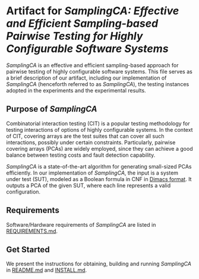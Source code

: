 # Artifact for *SamplingCA: Effective and Efficient Sampling-based Pairwise Testing for Highly Configurable Software Systems*

*SamplingCA* is an effective and efficient sampling-based approach for pairwise testing of highly configurable software systems. This file serves as a brief description of our artifact, including our implementation of *SamplingCA* (henceforth referred to as *SamplingCA*), the testing instances adopted in the experiments and the experimental results.

## Purpose of *SamplingCA*

Combinatorial interaction testing (CIT) is a popular testing methodology for testing interactions of options of highly configurable systems. In the context of CIT, covering arrays are the test suites that can cover all such interactions, possibly under certain constraints. Particularly, pairwise covering arrays (PCAs) are widely employed, since they can achieve a good balance between testing costs and fault detection capability. 

*SamplingCA* is a state-of-the-art algorithm for generating small-sized PCAs efficiently. In our implementation of *SamplingCA*, the input is a system under test (SUT), modeled as a Boolean formula in CNF in [Dimacs format](http://www.satcompetition.org/2011/format-benchmarks2011.html). It outputs a PCA of the given SUT, where each line represents a valid configuration. 

## Requirements

Software/Hardware requirements of *SamplingCA* are listed in [REQUIREMENTS.md](REQUIREMENTS.md). 

## Get Started

We present the instructions for obtaining, building and running *SamplingCA* in [README.md](README.md) and [INSTALL.md](INSTALL.md). 
